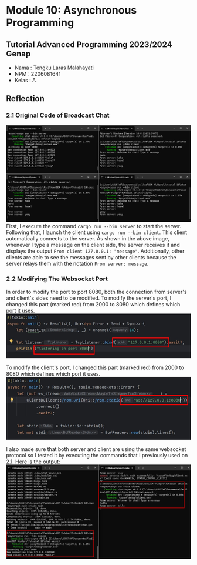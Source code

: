 # Module 10: Asynchronous Programming
## Tutorial Advanced Programming 2023/2024 Genap

* Nama  : Tengku Laras Malahayati
* NPM   : 2206081641
* Kelas : A

## Reflection
### 2.1 Original Code of Broadcast Chat
![Original Code & How It Works](sources/2.1.png)
First, I execute the command `cargo run --bin server` to start the server. Following that, I launch the client using
`cargo run --bin client`. This client automatically connects to the server. As shown in the above image, whenever I type
a message on the client side, the server receives it and displays the output `From client 127.0.0.1: "message"`. 
Additionally, other clients are able to see the messages sent by other clients because the server relays them with the notation `From server: message`.

### 2.2 Modifying The Websocket Port
In order to modify the port to port 8080, both the connection from server's and client's sides need to be modified. To
modify the server's port, I changed this part (marked red) from 2000 to 8080 which defines which port it uses.
![Modifying Server Port](sources/2.2%20server.jpg)

To modify the client's port, I changed this part (marked red) from 2000 to 8080 which defines which port it uses.
![Modifying Client Port](sources/2.2%20client.jpg)

I also made sure that both server and client are using the same websocket protocol so I tested it by executing the commands
that I previously used on 2.1. Here is the output:
![Output After Modify](sources/2.2%20output.jpg)